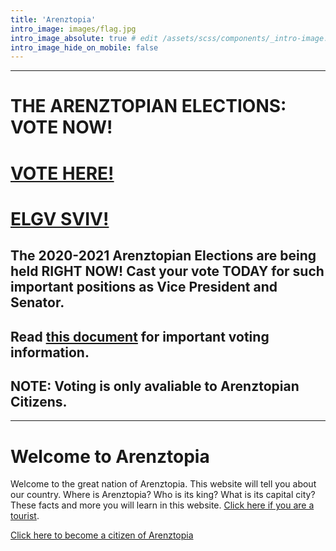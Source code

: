 ```yaml
---
title: 'Arenztopia'
intro_image: images/flag.jpg
intro_image_absolute: true # edit /assets/scss/components/_intro-image.scss for full control
intro_image_hide_on_mobile: false
---
```


----------
# THE ARENZTOPIAN ELECTIONS: VOTE NOW!
# [VOTE HERE!](https://docs.google.com/forms/d/e/1FAIpQLScw5cuwjcrW1CdwWcQIXAldPVjksigzs9m5U8HaWnqNXUprIw/viewform)
# [ELGV SVIV!](https://docs.google.com/forms/d/e/1FAIpQLSfXjF1wDB2S2BTGEgd3noxLTdGKfo5AF9O5esaGevlC0wprhQ/viewform)
## The 2020-2021 Arenztopian Elections are being held RIGHT NOW! Cast your vote TODAY for such important positions as Vice President and Senator.
## Read [this document](https://docs.google.com/document/d/e/2PACX-1vTfzeXcfyjm8i6Eqp0PGrXVm6KuAeUDdDcpe4R--Lf93lrdTl-RqqeUvk8CHXKFpqQ0pPmgTU1MRZ_s/pub) for important voting information.
## NOTE: Voting is only avaliable to Arenztopian Citizens.
----------

# Welcome to Arenztopia

Welcome to the great nation of Arenztopia. This website will tell you about our country. Where is Arenztopia? Who is its king? What is its capital city? These facts and more you will learn in this website. [Click here if you are a tourist](/tourism/).

[Click here to become a citizen of Arenztopia](https://forms.gle/qpPD6GfMb2dE3Y9P9)


